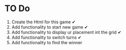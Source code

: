 # TO Do 

1. Create the Html for this game ✔
2. Add functionality to start new game ✔
3. Add functionality to display ur placement int the grid ✔
4. Add functionality to switch turns ✔
5. Add functionality to find the winner
